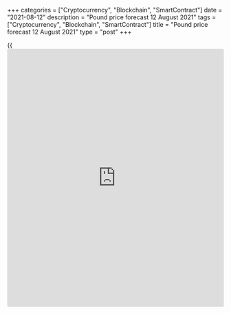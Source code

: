 +++
categories = ["Cryptocurrency", "Blockchain", "SmartContract"]
date = "2021-08-12"
description = "Pound price forecast 12 August 2021"
tags = ["Cryptocurrency", "Blockchain", "SmartContract"]
title = "Pound price forecast 12 August 2021"
type = "post"
+++

{{<iframe id="large-banner" src="https://www.bounty.group/#slide=20.0" width="100%" height="600" scrolling="no" style="border: 0px solid rgb(216, 221, 230); border-radius: 3px;">}}

2021-08-12

2021-08-12

Pound remains successful. Forecast as of 12.08.2021Dmitri Demidenko

Sterling remains the Forex favorite due to the rapid economic recovery
and the intentions of the Bank of England to raise the interest rate in
2022. However, one cannot say that the [GBPUSD][1] bulls have no
vulnerabilities. Let us discuss them and make up a trading plan

## Weekly pound fundamental forecast

Unlike most of the major world currencies, which do not want to compete
with the US dollar after the release of impressive US employment data,
the pound has managed to maintain its position. When monetary [policy](https://www.fintechee.com/policy/) and
economic growth become the main drivers of Forex exchange rate
formation, sterling has something to respond to its competitors. The BoE
officials are about QE tapering and raising rates more and more, while
GDP figures are more pleasing than upsetting.

In the second quarter, economic growth in the UK was higher than in
other major developed countries. GDP expanded by 4.8%, in line with the
Bloomberg consensus estimate, although slightly below the BoE forecast
of 5%. By the end of June, the size of the UK economy was only 2.2% less
than in February 2020. According to Capital Economics, by October it
will return to its pre-pandemic level.

### Dynamics of the economic recovery in the UK



 _Source: Financial Times._

### GDP dynamics of developed countries

 _Source: Bloomberg._

The expansion of GDP depends on successful vaccination. In the UK, 70.5%
of adults received at least one dose of COVID-19 vaccine, which is
higher than in the US (58.8%) and the EU (61%), although slightly lower
than in Canada (72.5%) and Spain (71.3%). It should also be noted that
the number of COVID cases in the UK is decreasing, while in the US, on
the contrary, it is growing.

The success of vaccination and the economic recovery allows the BoE
officials to talk about the monetary [policy](https://www.fintechee.com/policy/) normalization. The
derivatives market is set to increase the interest rate to 0.25% by
August 2022. The indicator is likely to reach its 0.5% threshold by the
end of 2023-the beginning of 2024, after which BoE will stop reinvesting
bond income. According to Bloomberg calculations, by 2030 the central
bank could withdraw about £400 billion from the markets, significantly
reducing BoE's accumulated assets as a result of the implementation of
£895 billion QE.

### Dynamics of BoE bond retirement

 _Source: Bloomberg._

Thus, from the point of view of economic growth and monetary [policy](https://www.fintechee.com/policy/), the
sterling's position looks strong, but it cannot be said that it has no
vulnerabilities. The Irish border issue remains unresolved. London and
Brussels have declared a truce, but there is still a long way to go
before a final solution to the problem. Doves dominate the Bank of
England MPC structure, which suggests that the rate of monetary [policy](https://www.fintechee.com/policy/)
normalization will be slower than that of the Fed.

In the short term, the correction of US stock indices serves as the main
risk for the [GBPUSD][1] bulls, which is likely to affect all financial
markets, including the UK stock market. The pound is very sensitive to
changes in global risk appetite as the UK needs to raise capital to fund
the current account deficit.

### Weekly [GBPUSD][1] trading plan

In my opinion, the [S&P 500][2] consolidation will allow the [GBPUSD][1]
to consolidate in the 1.375-1.4 trading range over the next 2-3 weeks.
It makes sense for traders to use rebound strategies from the
beforementioned range's border zones and focus on narrow targets.







## Price chart of GBPUSD in real time mode

The content of this article reflects the author’s opinion and does not
necessarily reflect the official position of LiteForex. The material
published on this page is provided for informational purposes only and
should not be considered as the provision of investment advice for the
purposes of Directive 2004/39/EC.

Rate this article:

{{value}}

( {{count}} {{title}} )

   1. my.liteforex.com/trading/chart?symbol=GBPUSD&returnUrl=true
   2. my.liteforex.com/trading/chart?symbol=SPX&returnUrl=true